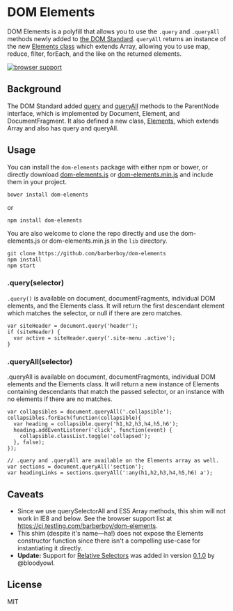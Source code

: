 DOM Elements
=============

DOM Elements is a polyfill that allows you to use the `.query` and `.queryAll`
methods newly added to [the DOM Standard]. `queryAll` returns an instance of the
new [Elements class] which extends Array, allowing you to use map, reduce,
filter, forEach, and the like on the returned elements.

[Elements class]: http://dom.spec.whatwg.org/#collections:-elements
[the DOM Standard]: http://dom.spec.whatwg.org

[![browser support](https://ci.testling.com/barberboy/dom-elements.png)
](https://ci.testling.com/barberboy/dom-elements)

Background
----------

The DOM Standard added [query] and [queryAll] methods to the ParentNode
interface, which is implemented by  Document, Element, and DocumentFragment. It
also defined a new class, [Elements], which extends Array and also has query and
 queryAll.

[Elements]: http://dom.spec.whatwg.org/#collections:-elements
[query]: http://dom.spec.whatwg.org/#dom-parentnode-query
[queryAll]: http://dom.spec.whatwg.org/#dom-parentnode-queryall

Usage
-----

You can install the `dom-elements` package with either npm or bower, or directly
download [dom-elements.js] or [dom-elements.min.js] and include them in your
project.

    bower install dom-elements

or

    npm install dom-elements

[dom-elements.js]: https://raw.githubusercontent.com/barberboy/dom-elements/0.1.0/lib/dom-elements.js
[dom-elements.min.js]: https://raw.githubusercontent.com/barberboy/dom-elements/0.1.0/lib/dom-elements.min.js

You are also welcome to clone the repo directly and use the dom-elements.js or
dom-elements.min.js in the `lib` directory.

    git clone https://github.com/barberboy/dom-elements
    npm install
    npm start

### .query(selector)

`.query()` is available on document, documentFragments, individual DOM elements,
and the Elements class. It will return the first descendant element which
matches the selector, or null if there are zero matches.

    var siteHeader = document.query('header');
    if (siteHeader) {
      var active = siteHeader.query('.site-menu .active');
    }

### .queryAll(selector)

.queryAll is available on document, documentFragments, individual DOM elements
and the Elements class. It will return a new instance of Elements containing
descendants that match the passed selector, or an instance with no elements if
there are no matches.

    var collapsibles = document.queryAll('.collapsible');
    collapsibles.forEach(function(collapsible){
      var heading = collapsible.query('h1,h2,h3,h4,h5,h6');
      heading.addEventListener('click', function(event) {
        collapsible.classList.toggle('collapsed');
      }, false);
    });

    // .query and .queryAll are available on the Elements array as well.
    var sections = document.queryAll('section');
    var headingLinks = sections.queryAll(':any(h1,h2,h3,h4,h5,h6) a');

Caveats
-------

* Since we use querySelectorAll and ES5 Array methods, this shim will not work
  in IE8 and below. See the browser support list at
  <https://ci.testling.com/barberboy/dom-elements>.
* This shim (despite it's name—ha!) does not expose the Elements constructor
  function since there isn't a compelling use-case for instantiating it
  directly.
* **Update:** Support for [Relative Selectors] was added in version
  [0.1.0][issue #2] by @bloodyowl.

[Relative Selectors]: http://dev.w3.org/csswg/selectors/#relative
[issue #2]: https://github.com/barberboy/dom-elements/issues/2

License
-------
MIT

